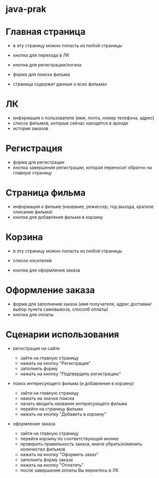 # java-prak

 # Главная страница 
 - в эту страницу можно попасть из любой страницы 
 
 - кнопка для перехода в ЛК
 - кнопка для регистрации/логина 
 - форма для поиска фильма

 - страница содержит данные о всех фильмах

# ЛК
- информация о пользователе (имя, почта, номер телефона, адрес)
- список фильмов, которые сейчас находятся в аренде
- история заказов

# Регистрация 
- форма для регистрации
- кнопка завершения регистрации, которая переносит обратно на главную страницу

# Страница фильма 
- информация о фильме (название, режиссер, год выхода, краткое описание фильма)
- кнопка для добавления фильма в корзину

# Корзина 
- в эту страницу можно попасть из любой страницы

- список носителей
- кнопка для оформления заказа

# Оформление заказа
- форма для заполнения заказа (имя получателя, адрес доставки/выбор пункта самовывоза, спосолб оплаты)
- кнопка для оплаты







# Сценарии использования 
- регистрация на сайте
  - зайти на главную страницу
  - нажать на кнопку "Регистрация"
  - заполнить форму
  - нажать на кнопку "Подтвердить регистрацию"

- поиск интересующего фильма (и добавление в корзину)
  - зайти на главную страницу
  - нажать на значок поиска
  - начать вводить название интересующего фильма
  - перейти на страницу фильма
  - нажать на кнопку "Добавить в корзину"

- оформление заказа
  - зайти на главную страницу
  - перейти корзину по соответствующей иконке 
  - проверить правильность заказа, иначе убрать/изменить количество фильмов
  - нажать на кнопку "Оформить заказ"
  - заполнить форму заказа
  - нажать на кнопку "Оплатить"
  - после завершения оплаты Вы вернетесь в ЛК
